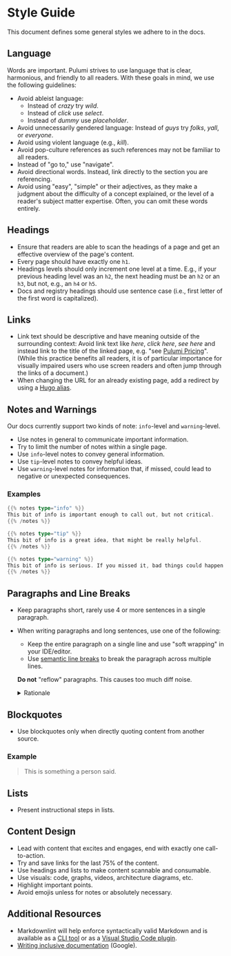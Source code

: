 # Style Guide

This document defines some general styles we adhere to in the docs.

## Language

Words are important. Pulumi strives to use language that is clear, harmonious, and friendly to all readers.  With these goals in mind, we use the following guidelines:

* Avoid ableist language:
  * Instead of _crazy_ try _wild_.
  * Instead of _click_ use _select_.
  * Instead of _dummy_ use _placeholder_.
* Avoid unnecessarily gendered language: Instead of _guys_ try _folks_, _yall_, or _everyone_.
* Avoid using violent language (e.g., _kill_).
* Avoid pop-culture references as such references may not be familiar to all readers.
* Instead of "go to," use "navigate".
* Avoid directional words. Instead, link directly to the section you are referencing.
* Avoid using "easy", "simple" or their adjectives, as they make a judgment about the difficulty of a concept explained, or the level of a reader's subject matter expertise. Often, you can omit these words entirely.

## Headings

* Ensure that readers are able to scan the headings of a page and get an effective overview of the page's content.
* Every page should have exactly one `h1`.
* Headings levels should only increment one level at a time.  E.g., if your previous heading level was an `h2`, the next heading must be an `h2` or an `h3`, but not, e.g., an `h4` or `h5`.
* Docs and registry headings should use sentence case (i.e., first letter of the first word is capitalized).

## Links

* Link text should be descriptive and have meaning outside of the surrounding context: Avoid link text like _here_, _click here_, _see here_ and instead link to the title of the linked page, e.g. "see [Pulumi Pricing](https://www.pulumi.com/pricing/)". (While this practice benefits all readers, it is of particular importance for visually impaired users who use screen readers and often jump through the links of a document.)
* When changing the URL for an already existing page, add a redirect by using a [Hugo alias](https://gohugo.io/content-management/urls/#yaml-front-matter).

## Notes and Warnings

Our docs currently support two kinds of note: `info`-level and `warning`-level.

* Use notes in general to communicate important information.
* Try to limit the number of notes within a single page.
* Use `info`-level notes to convey general information.
* Use `tip`-level notes to convey helpful ideas.
* Use `warning`-level notes for information that, if missed, could lead to negative or unexpected consequences.

### Examples

```go
{{% notes type="info" %}}
This bit of info is important enough to call out, but not critical.
{{% /notes %}}

{{% notes type="tip" %}}
This bit of info is a great idea, that might be really helpful.
{{% /notes %}}

{{% notes type="warning" %}}
This bit of info is serious. If you missed it, bad things could happen.
{{% /notes %}}
```

## Paragraphs and Line Breaks

* Keep paragraphs short, rarely use 4 or more sentences in a single paragraph.

* When writing paragraphs and long sentences, use one of the following:

    * Keep the entire paragraph on a single line
      and use "soft wrapping" in your IDE/editor.
    * Use [semantic line breaks](https://sembr.org/)
      to break the paragraph across multiple lines.

    **Do not** "reflow" paragraphs. This causes too much diff noise.

    <details>
    <summary>Rationale</summary>

    There are two aspects to think about with this choice:

    - editable: how easy is it to suggest changes to the text
    - reviewable: how easy is it to tell what changed

    And we have three high-level options:

    - all on one line

        ```plain
        This is a paragraph all on one line. This paragraph is easy to edit because you can suggest changes to the whole paragraph in one go. When anything in this paragraph changes, GitHub will highlight which words changed.
        ```

    - semantic line breaks

        ```plain
        This paragraph uses semantic line breaks.
        Line breaks are introduced between sentences,
        and where appropriate, even within sentences.
        This makes it easy to review and edit individual sentences or clauses.
        When something in a sentence changes,
        the lines that follow it don't get touched.
        ```

    - reflowed to a fixed maximum line length

        ```plain
        This paragraph is split across multiple lines, but it has been run
        through the editor's reflow function to a maximum line length. This
        makes it difficult to review because most changes to any sentence will
        also show the following sentences as changed, and GitHub's word-diff
        will be less useful there. This is also difficult to edit because
        suggested changes won't be able to account for reflowing: GitHub's
        comment box doesn't have reflow support.
        ```

    In short, only *all on one line* and *semantic line breaks* leave the text
    adequately editable and reviewable.
    </details>

## Blockquotes

* Use blockquotes only when directly quoting content from another source.

### Example

> This is something a person said.

## Lists

* Present instructional steps in lists.

## Content Design

* Lead with content that excites and engages, end with exactly one call-to-action.
* Try and save links for the last 75% of the content.
* Use headings and lists to make content scannable and consumable.
* Use visuals: code, graphs, videos, architecture diagrams, etc.
* Highlight important points.
* Avoid emojis unless for notes or absolutely necessary.

## Additional Resources

* Markdownlint will help enforce syntactically valid Markdown and is available as a [CLI tool](https://github.com/igorshubovych/markdownlint-cli#installation) or as a [Visual Studio Code plugin](https://marketplace.visualstudio.com/items?itemName=DavidAnson.vscode-markdownlint).
* [Writing inclusive documentation](https://developers.google.com/style/inclusive-documentation) (Google).
